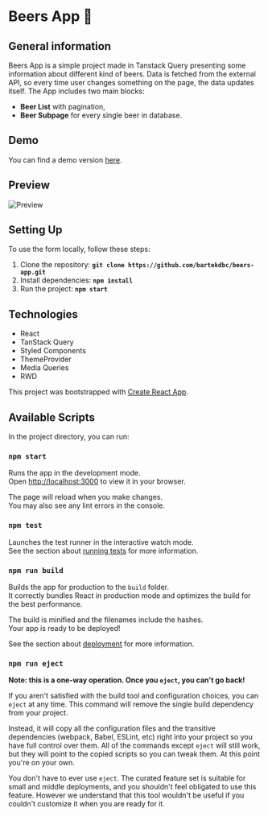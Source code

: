 # Beers App 🍺

## General information

Beers App is a simple project made in Tanstack Query presenting some information about different kind of beers. Data is fetched from the external API, so every time user changes something on the page, the data updates itself. The App includes two main blocks:

- **Beer List** with pagination,
- **Beer Subpage** for every single beer in database.

## Demo

You can find a demo version [here](https://bartekdbc.github.io/beers-app/).

## Preview

![Preview](./Preview.gif)

## Setting Up

To use the form locally, follow these steps:

1. Clone the repository:
   **`git clone https://github.com/bartekdbc/beers-app.git`**
2. Install dependencies:
   **`npm install`**
3. Run the project:
   **`npm start`**

## Technologies

- React
- TanStack Query
- Styled Components
- ThemeProvider
- Media Queries
- RWD

This project was bootstrapped with [Create React App](https://github.com/facebook/create-react-app).

## Available Scripts

In the project directory, you can run:

### `npm start`

Runs the app in the development mode.\
Open [http://localhost:3000](http://localhost:3000) to view it in your browser.

The page will reload when you make changes.\
You may also see any lint errors in the console.

### `npm test`

Launches the test runner in the interactive watch mode.\
See the section about [running tests](https://facebook.github.io/create-react-app/docs/running-tests) for more information.

### `npm run build`

Builds the app for production to the `build` folder.\
It correctly bundles React in production mode and optimizes the build for the best performance.

The build is minified and the filenames include the hashes.\
Your app is ready to be deployed!

See the section about [deployment](https://facebook.github.io/create-react-app/docs/deployment) for more information.

### `npm run eject`

**Note: this is a one-way operation. Once you `eject`, you can't go back!**

If you aren't satisfied with the build tool and configuration choices, you can `eject` at any time. This command will remove the single build dependency from your project.

Instead, it will copy all the configuration files and the transitive dependencies (webpack, Babel, ESLint, etc) right into your project so you have full control over them. All of the commands except `eject` will still work, but they will point to the copied scripts so you can tweak them. At this point you're on your own.

You don't have to ever use `eject`. The curated feature set is suitable for small and middle deployments, and you shouldn't feel obligated to use this feature. However we understand that this tool wouldn't be useful if you couldn't customize it when you are ready for it.
